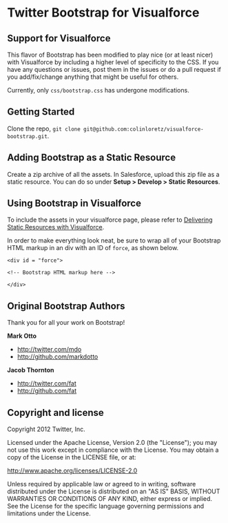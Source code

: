 Twitter Bootstrap for Visualforce
=================

## Support for Visualforce
This flavor of Bootstrap has been modified to play nice (or at least nicer) with Visualforce by including a higher level of specificity to the CSS. If you have any questions or issues, post them in the issues or do a pull request if you add/fix/change anything that might be useful for others.

Currently, only `css/bootstrap.css` has undergone modifications.



## Getting Started

Clone the repo, `git clone git@github.com:colinloretz/visualforce-bootstrap.git`.


## Adding Bootstrap as a Static Resource
Create a zip archive of all the assets. In Salesforce, upload this zip file as a static resource. You can do so under **Setup > Develop > Static Resources**.



## Using Bootstrap in Visualforce
To include the assets in your visualforce page, please refer to [Delivering Static Resources with Visualforce](http://wiki.developerforce.com/page/Delivering_Static_Resources_with_Visualforce).

In order to make everything look neat, be sure to wrap all of your Bootstrap HTML markup in an div with an ID of `force`, as shown below.

	<div id = "force">
	 
	<!-- Bootstrap HTML markup here -->
	
	</div>
	

## Original Bootstrap Authors
Thank you for all your work on Bootstrap!

**Mark Otto**

+ http://twitter.com/mdo
+ http://github.com/markdotto

**Jacob Thornton**

+ http://twitter.com/fat
+ http://github.com/fat



Copyright and license
---------------------

Copyright 2012 Twitter, Inc.

Licensed under the Apache License, Version 2.0 (the "License");
you may not use this work except in compliance with the License.
You may obtain a copy of the License in the LICENSE file, or at:

   http://www.apache.org/licenses/LICENSE-2.0

Unless required by applicable law or agreed to in writing, software
distributed under the License is distributed on an "AS IS" BASIS,
WITHOUT WARRANTIES OR CONDITIONS OF ANY KIND, either express or implied.
See the License for the specific language governing permissions and
limitations under the License.
